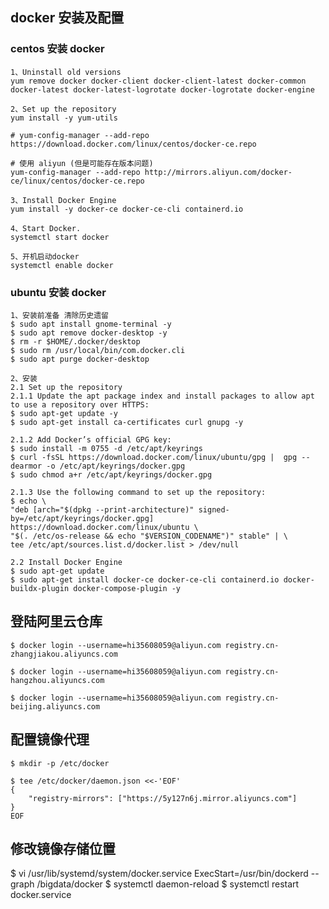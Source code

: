 ## docker 安装及配置

### centos 安装 docker

    1、Uninstall old versions
    yum remove docker docker-client docker-client-latest docker-common docker-latest docker-latest-logrotate docker-logrotate docker-engine
    
    2、Set up the repository
    yum install -y yum-utils
    
    # yum-config-manager --add-repo https://download.docker.com/linux/centos/docker-ce.repo
    
    # 使用 aliyun (但是可能存在版本问题)
    yum-config-manager --add-repo http://mirrors.aliyun.com/docker-ce/linux/centos/docker-ce.repo
    
    3、Install Docker Engine
    yum install -y docker-ce docker-ce-cli containerd.io
    
    4、Start Docker.
    systemctl start docker
    
    5、开机启动docker
    systemctl enable docker


### ubuntu 安装 docker
    1、安装前准备 清除历史遗留
    $ sudo apt install gnome-terminal -y
    $ sudo apt remove docker-desktop -y
    $ rm -r $HOME/.docker/desktop
    $ sudo rm /usr/local/bin/com.docker.cli
    $ sudo apt purge docker-desktop

    2、安装
    2.1 Set up the repository
    2.1.1 Update the apt package index and install packages to allow apt to use a repository over HTTPS:
    $ sudo apt-get update -y
    $ sudo apt-get install ca-certificates curl gnupg -y

    2.1.2 Add Docker’s official GPG key:
    $ sudo install -m 0755 -d /etc/apt/keyrings
    $ curl -fsSL https://download.docker.com/linux/ubuntu/gpg |  gpg --dearmor -o /etc/apt/keyrings/docker.gpg
    $ sudo chmod a+r /etc/apt/keyrings/docker.gpg

    2.1.3 Use the following command to set up the repository:
    $ echo \
    "deb [arch="$(dpkg --print-architecture)" signed-by=/etc/apt/keyrings/docker.gpg] https://download.docker.com/linux/ubuntu \
    "$(. /etc/os-release && echo "$VERSION_CODENAME")" stable" | \
    tee /etc/apt/sources.list.d/docker.list > /dev/null

    2.2 Install Docker Engine
    $ sudo apt-get update
    $ sudo apt-get install docker-ce docker-ce-cli containerd.io docker-buildx-plugin docker-compose-plugin -y
    
   
## 登陆阿里云仓库

    $ docker login --username=hi35608059@aliyun.com registry.cn-zhangjiakou.aliyuncs.com

    $ docker login --username=hi35608059@aliyun.com registry.cn-hangzhou.aliyuncs.com

    $ docker login --username=hi35608059@aliyun.com registry.cn-beijing.aliyuncs.com
    

## 配置镜像代理

    $ mkdir -p /etc/docker
    
    $ tee /etc/docker/daemon.json <<-'EOF'
    {
        "registry-mirrors": ["https://5y127n6j.mirror.aliyuncs.com"]
    }
    EOF

## 修改镜像存储位置

  $ vi /usr/lib/systemd/system/docker.service
  ExecStart=/usr/bin/dockerd --graph /bigdata/docker
  $ systemctl daemon-reload
  $ systemctl restart docker.service